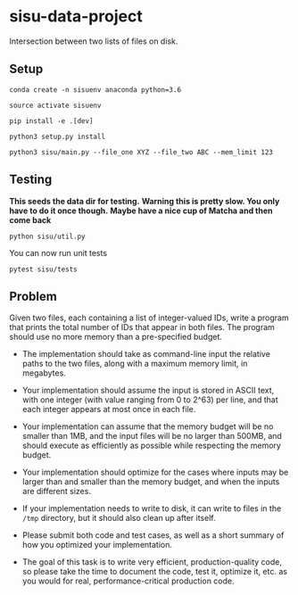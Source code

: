 # sisu-data-project

Intersection between two lists of files on disk.

## Setup

`conda create -n sisuenv anaconda python=3.6`

`source activate sisuenv`

`pip install -e .[dev]`

`python3 setup.py install`

`python3 sisu/main.py --file_one XYZ --file_two ABC --mem_limit 123`


## Testing

__This seeds the data dir for testing.__
__Warning this is pretty slow. You only have to do it once though.__
__Maybe have a nice cup of Matcha and then come back__

`python sisu/util.py`

You can now run unit tests

`pytest sisu/tests`

## Problem

Given two files, each containing a list of integer-valued IDs, write a program that prints the total number of IDs that appear in both files. The program should use no more memory than a pre-specified budget.


* The implementation should take as command-line input the relative paths to the two files, along with a maximum memory limit, in megabytes.

* Your implementation should assume the input is stored in ASCII text, with one integer (with value ranging from 0 to 2^63) per line, and that each integer appears at most once in each file.

* Your implementation can assume that the memory budget will be no smaller than 1MB, and the input files will be no larger than 500MB, and should execute as efficiently as possible while respecting the memory budget.

* Your implementation should optimize for the cases where inputs may be larger than and smaller than the memory budget, and when the inputs are different sizes.

* If your implementation needs to write to disk, it can write to files in the `/tmp` directory, but it should also clean up after itself.


* Please submit both code and test cases, as well as a short summary of how you optimized your implementation.


* The goal of this task is to write very efficient, production-quality code, so please take the time to document the code, test it, optimize it, etc. as you would for real, performance-critical production code.
